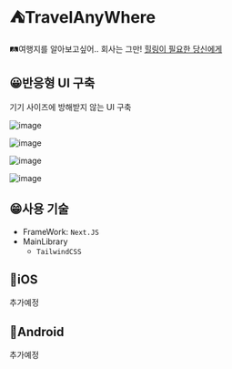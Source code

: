 # ⛺TravelAnyWhere

🛤여행지를 알아보고싶어.. 회사는 그만! [힐링이 필요한 당신에게](https://travel-any-where.vercel.app/)

## 😀반응형 UI 구축

기기 사이즈에 방해받지 않는 UI 구축

![image](https://github.com/kwb020312/TravelAnyWhere/assets/46777310/ceac30ad-4369-4431-804f-d2eccf4f0b6f)

![image](https://github.com/kwb020312/TravelAnyWhere/assets/46777310/681eeccc-7704-40fe-82c6-37f61970d8a6)

![image](https://github.com/kwb020312/TravelAnyWhere/assets/46777310/6321b617-7f45-408e-b3e7-b50cc34db7a9)

![image](https://github.com/kwb020312/TravelAnyWhere/assets/46777310/02bd2611-3345-4982-be5d-3c86961d646c)

## 😁사용 기술

- FrameWork: `Next.JS`
- MainLibrary
  - `TailwindCSS`

## 🍎iOS

추가예정

## 👾Android

추가예정
